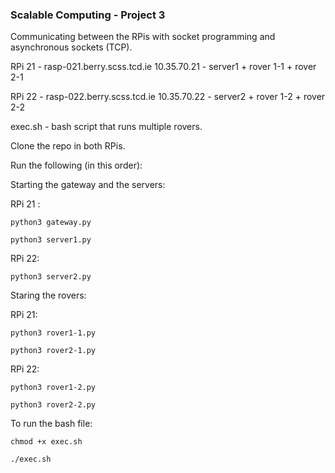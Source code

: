 ### Scalable Computing - Project 3

Communicating between the RPis with socket programming and asynchronous sockets (TCP).

RPi 21 - rasp-021.berry.scss.tcd.ie 10.35.70.21 - server1 + rover 1-1 + rover 2-1

RPi 22 - rasp-022.berry.scss.tcd.ie 10.35.70.22 - server2 + rover 1-2 + rover 2-2

exec.sh - bash script that runs multiple rovers.

Clone the repo in both RPis. 

Run the following (in this order): 

Starting the gateway and the servers: 

RPi 21 : 

`python3 gateway.py`

`python3 server1.py`

RPi 22: 

`python3 server2.py`

Staring the rovers: 

RPi 21: 

`python3 rover1-1.py`

`python3 rover2-1.py`

RPi 22: 

`python3 rover1-2.py`

`python3 rover2-2.py`


To run the bash file: 

`chmod +x exec.sh`

`./exec.sh`
